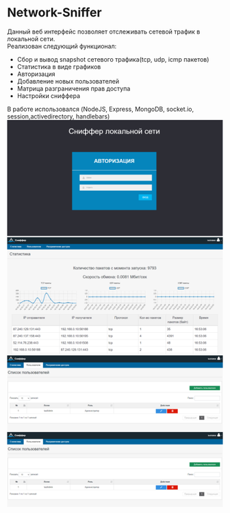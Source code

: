 # Network-Sniffer
Данный веб интерфейс позволяет отслеживать сетевой трафик в локальной сети.<br>
Реализован следующий функционал: 
<ul>
  <li>Сбор и вывод snapshot сетевого трафика(tcp, udp, icmp пакетов)</li>
  <li>Статистика в виде графиков</li>
  <li>Авторизация</li>
  <li>Добавление новых пользователей</li>
  <li>Матрица разграничения прав доступа</li>
  <li>Настройки сниффера</li>
</ul>
В работе использовался (NodeJS, Express, MongoDB, socket.io, session,activedirectory, handlebars)
<a href="url"><img src="Sniffer2.png" ></a>
<a href="url"><img src="Sniffer1.png" ></a>
<a href="url"><img src="Sniffer3.png" ></a>
<a href="url"><img src="Sniffer4.png" ></a>
